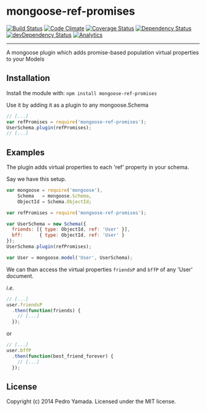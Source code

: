 mongoose-ref-promises
=====================
[![Build Status](https://secure.travis-ci.org/yamadapc/mongoose-ref-promises.png?branch=master)](http://travis-ci.org/yamadapc/mongoose-ref-promises)
[![Code Climate](https://codeclimate.com/github/yamadapc/mongoose-ref-promises.png)](https://codeclimate.com/github/yamadapc/mongoose-ref-promises)
[![Coverage Status](https://coveralls.io/repos/yamadapc/mongoose-ref-promises/badge.png)](https://coveralls.io/r/yamadapc/mongoose-ref-promises)
[![Dependency Status](https://david-dm.org/yamadapc/mongoose-ref-promises.svg)](https://david-dm.org/yamadapc/mongoose-ref-promises)
[![devDependency Status](https://david-dm.org/yamadapc/mongoose-ref-promises/dev-status.svg)](https://david-dm.org/yamadapc/mongoose-ref-promises#info=devDependencies)
[![Analytics](https://ga-beacon.appspot.com/UA-54450544-1/mongoose-ref-promises/README)](https://github.com/igrigorik/ga-beacon)
- - -
A mongoose plugin which adds promise-based population virtual properties to your
Models

## Installation
Install the module with: `npm install mongoose-ref-promises`

Use it by adding it as a plugin to any mongoose.Schema

```javascript
// [...]
var refPromises = require('mongoose-ref-promises');
UserSchema.plugin(refPromises);
// [...]
```

## Examples

The plugin adds virtual properties to each 'ref' property in your schema.

Say we have this setup.

```javascript
var mongoose = require('mongoose'),
    Schema   = mongoose.Schema,
    ObjectId = Schema.ObjectId;

var refPromises = require('mongoose-ref-promises');

var UserSchema = new Schema({
  friends: [{ type: ObjectId, ref: 'User' }],
  bff:      { type: ObjectId, ref: 'User' }
});
UserSchema.plugin(refPromises);

var User = mongoose.model('User', UserSchema);
```

We can than access the virtual properties ```friendsP``` and ```bffP``` of any
'User' document.

*i.e.*

```javascript
// [...]
user.friendsP
  .then(function(friends) {
    // [...]
  });
```

or

```javascript
// [...]
user.bffP
  .then(function(best_friend_forever) {
    // [...]
  });
```

## License
Copyright (c) 2014 Pedro Yamada. Licensed under the MIT license.
